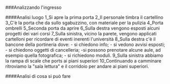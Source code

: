 ###Analizzando l'ingresso

####Analisi luogo
1_Si apre la prima porta 
2_Il personale timbra il cartellino
3_C'è la porta che da sullo sgabuzzino, con materiale per la pulizia
4_Porta ombrelli
5_Seconda porta da aprire
6_Sulla destra vengono esposti alcuni progetti dei vari corsi
7_Sulla sinistra, vicino la parete, vengono applicati cartelloni per ricordare di eventi inerenti l'università
8_Sulla destra c'è il bancone della portineria dove: - si chiedono info; - si vedono avvisi esposti; - si chiedono oggetti di cancelleria; -si possono prenotare alcune aule, ad esempio quella fotografica; - si richiedono moduli.
9_Sulla sinistra abbiamo la rampa di scale che ports ai piani superiori
10_Continuando a camminare ritroviamo la "sala lettura" e il corridoio per andare ai piani superiori. 

####Analisi di cosa si può fare


